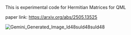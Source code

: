 This is experimental code for Hermitian Matrices for QML

paper link: https://arxiv.org/abs/2505.13525




![Gemini_Generated_Image_ld48suld48suld48](https://github.com/user-attachments/assets/07a6c996-86b3-445e-b9b0-33fa12c57941)
